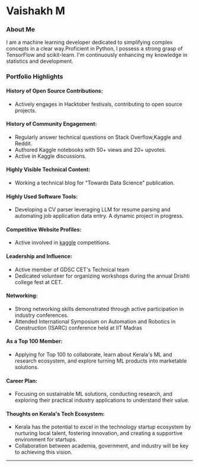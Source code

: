 # Vaishakh M 

### About Me
I am a machine learning developer dedicated to simplifying complex concepts in a clear way.Proficient in Python, I possess a strong grasp of TensorFlow and scikit-learn.
I'm continuously enhancing my knowledge in statistics and development.

### Portfolio Highlights
#### History of Open Source Contributions:
 - Actively engages in Hacktober festivals, contributing to open source projects.

#### History of Community Engagement:
 -  Regularly answer technical questions on Stack Overflow,Kaggle and Reddit.
 - Authored Kaggle notebooks with 50+ views and 20+ upvotes.
 - Active in Kaggle discussions.

#### Highly Visible Technical Content:
 -  Working a technical blog for "Towards Data Science" publication. 

#### Highly Used Software Tools:
 - Developing a CV parser leveraging LLM for resume parsing and automating job application data entry. A dynamic project in progress.

#### Competitive Website Profiles:
 - Active involved in [kaggle](https://www.kaggle.com/vaishakhraveendran) competitions.

#### Leadership and Influence:
- Active member of GDSC CET's Technical team
-  Dedicated volunteer for organizing workshops during the annual Drishti college fest at CET.

#### Networking:
- Strong networking skills demonstrated through active participation in industry conferences.
- Attended International Symposium on Automation and Robotics in Construction (ISARC) conference held at IIT Madras

#### As a Top 100 Member:
- Applying for Top 100 to collaborate, learn about Kerala's ML and research ecosystem, and explore turning ML products into marketable solutions.

#### Career Plan:
- Focusing on sustainable ML solutions, conducting research, and exploring their practical industry applications to understand their value.
  
#### Thoughts on Kerala's Tech Ecosystem:
- Kerala has the potential to excel in the technology startup ecosystem by nurturing local talent, fostering innovation, and creating a supportive environment for startups.
- Collaboration between academia, government, and industry will be key to achieving this vision.

---

